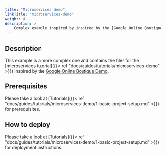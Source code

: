 ```yaml
---
title: "Microservices demo"
linkTitle: "microservices-demo"
weight: 4
description: >
    Complex example inspired by inspired by the [Google Online Boutique Demo](https://github.com/GoogleCloudPlatform/microservices-demo).
---
```

## Description
This example is a more complex one and contains the files for the
[microservices tutorial]({{< ref "docs/guides/tutorials/microservices-demo" >}}) inspired by the
[Google Online Boutique Demo](https://github.com/GoogleCloudPlatform/microservices-demo).

## Prerequisites
Please take a look at [Tutorials]({{< ref "docs/guides/tutorials/microservices-demo/1-basic-project-setup.md" >}}) for prerequisites.
## How to deploy
Please take a look at [Tutorials]({{< ref "docs/guides/tutorials/microservices-demo/1-basic-project-setup.md" >}}) for deployment instructions.